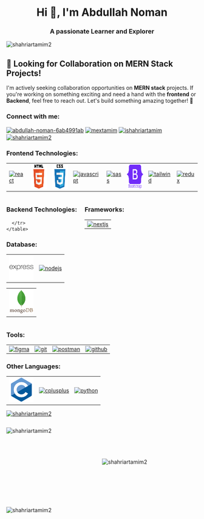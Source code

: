 <h1 align="center">Hi 👋, I'm Abdullah Noman</h1>
<h3 align="center">A passionate Learner and Explorer</h3>

<p align="left"> <img src="https://komarev.com/ghpvc/?username=shahriartamim2&label=Profile%20views&color=0e75b6&style=flat" alt="shahriartamim2" /> </p>

## 🌟 Looking for Collaboration on MERN Stack Projects!

I'm actively seeking collaboration opportunities on **MERN stack** projects. If you're working on something exciting and need a hand with the **frontend** or **Backend**, feel free to reach out. Let's build something amazing together! 🚀

<h3 align="left">Connect with me:</h3>
<p align="left">
<a href="https://linkedin.com/in/me-noman" target="blank"><img align="center" src="https://raw.githubusercontent.com/rahuldkjain/github-profile-readme-generator/master/src/images/icons/Social/linked-in-alt.svg" alt="abdullah-noman-6ab4991ab" height="30" width="40" /></a>
    <a href="https://twitter.com/mextamim" target="blank"><img align="center" src="https://raw.githubusercontent.com/rahuldkjain/github-profile-readme-generator/master/src/images/icons/Social/twitter.svg" alt="mextamim" height="30" width="40" /></a>
    <a href="https://discord.gg/ishahriartamim" target="blank"><img align="center" src="https://raw.githubusercontent.com/rahuldkjain/github-profile-readme-generator/master/src/images/icons/Social/discord.svg" alt="ishahriartamim" height="30" width="40" /></a>
<a href="https://fb.com/shahriartamim2" target="blank"><img align="center" src="https://raw.githubusercontent.com/rahuldkjain/github-profile-readme-generator/master/src/images/icons/Social/facebook.svg" alt="shahriartamim2" height="30" width="40" /></a>
</p>

<h3 align="left">Frontend Technologies:</h3>
<table>
    <tr>
        <td><a href="https://reactjs.org/" target="_blank" rel="noreferrer"><img src="https://techstack-generator.vercel.app/react-icon.svg" alt="react" width="65" height="65"/></a></td>
        <td><a href="https://www.w3schools.com/html/" target="_blank" rel="noreferrer"><img src="https://raw.githubusercontent.com/devicons/devicon/master/icons/html5/html5-original-wordmark.svg" alt="html5" width="65" height="65"/></a></td>
        <td><a href="https://www.w3schools.com/css/" target="_blank" rel="noreferrer"><img src="https://raw.githubusercontent.com/devicons/devicon/master/icons/css3/css3-original-wordmark.svg" alt="css3" width="65" height="65"/></a></td>
                <td><a href="https://developer.mozilla.org/en-US/docs/Web/JavaScript" target="_blank" rel="noreferrer"><img src="https://techstack-generator.vercel.app/js-icon.svg" alt="javascript" width="65" height="65"/></a></td>
        <td><a href="https://sass-lang.com" target="_blank" rel="noreferrer"><img src="https://techstack-generator.vercel.app/sass-icon.svg" alt="sass" width="65" height="65"/></a></td>
        <td><a href="https://getbootstrap.com" target="_blank" rel="noreferrer"><img src="https://raw.githubusercontent.com/devicons/devicon/master/icons/bootstrap/bootstrap-plain-wordmark.svg" alt="bootstrap" width="65" height="65"/></a></td>
                <td><a href="https://tailwindcss.com/" target="_blank" rel="noreferrer"><img src="https://www.vectorlogo.zone/logos/tailwindcss/tailwindcss-icon.svg" alt="tailwind" width="65" height="65"/></a></td>
                <td><a href="https://redux-toolkit.js.org" target="_blank" rel="noreferrer"><img src="https://techstack-generator.vercel.app/redux-icon.svg" alt="redux" width="65" height="65"/></a></td>
    </tr>
</table>


<div style="display: flex; flex-direction: row; gap: 20px; align-items: flex-start;">
  <div style="flex: 1;">

<div style="display: flex; gap: 20px;">
  <div>
    <h3 align="left">Backend Technologies:</h3>
    <table>
      <tr>
        <td><a href="https://expressjs.com" target="_blank" rel="noreferrer"><img src="https://raw.githubusercontent.com/devicons/devicon/master/icons/express/express-original-wordmark.svg" alt="express" width="65" height="65"/></a></td>
        <td><a href="https://nodejs.org" target="_blank" rel="noreferrer"><img src="https://techstack-generator.vercel.app/nginx-icon.svg" alt="nodejs" width="65" height="65"/></a></td>

      </tr>
    </table>
  </div>


  <div style="flex: 1;">

  <div>
    <h3 align="left">Database:</h3>
    <table>
      <tr>
        <td><a href="https://www.mongodb.com/" target="_blank" rel="noreferrer"><img src="https://raw.githubusercontent.com/devicons/devicon/master/icons/mongodb/mongodb-original-wordmark.svg" alt="mongodb" width="65" height="65"/></a></td>
      </tr>
    </table>
  </div>

  <div style="flex: 1;">
    <h3 align="left">Frameworks:</h3>
    <table>
      <tr>
        <td><a href="https://nextjs.org/" target="_blank" rel="noreferrer"><img src="https://cdn.worldvectorlogo.com/logos/nextjs-2.svg" alt="nextjs" width="65" height="65"/></a></td>
      </tr>
    </table>
  </div>
</div>

<h3 align="left">Tools:</h3>
<table>
    <tr>
        <td><a href="https://www.figma.com/" target="_blank" rel="noreferrer"><img src="https://www.vectorlogo.zone/logos/figma/figma-icon.svg" alt="figma" width="65" height="65"/></a></td>
        <td><a href="https://git-scm.com/" target="_blank" rel="noreferrer"><img src="https://www.vectorlogo.zone/logos/git-scm/git-scm-icon.svg" alt="git" width="65" height="65"/></a></td>
        <td><a href="https://postman.com" target="_blank" rel="noreferrer"><img src="https://www.vectorlogo.zone/logos/getpostman/getpostman-icon.svg" alt="postman" width="65" height="65"/></a></td>
<td><a href="https://github.com" target="_blank" rel="noreferrer"><img src="https://techstack-generator.vercel.app/github-icon.svg" alt="github" width="65" height="65"/></a></td>
    </tr>
</table>

<h3 align="left">Other Languages:</h3>
<table>
    <tr>
        <td><a href="https://www.cprogramming.com/" target="_blank" rel="noreferrer"><img src="https://raw.githubusercontent.com/devicons/devicon/master/icons/c/c-original.svg" alt="c" width="65" height="65"/></a></td>
        <td><a href="https://www.w3schools.com/cpp/" target="_blank" rel="noreferrer"><img src="https://techstack-generator.vercel.app/cpp-icon.svg" alt="cplusplus" width="65" height="65"/></a></td>
        <td><a href="https://www.python.org" target="_blank" rel="noreferrer"><img src="https://techstack-generator.vercel.app/python-icon.svg" alt="python" width="65" height="65"/></a></td>
    </tr>

</table>

<p align="left"> <a href="https://github.com/ryo-ma/github-profile-trophy"><img src="https://github-profile-trophy.vercel.app/?username=shahriartamim2&theme=onedark" alt="shahriartamim2" /></a> </p>

<div style="display: flex; align-items: center;">

<p style="flex: 1; ">
  <img align="left" src="https://github-readme-stats.vercel.app/api/top-langs?username=shahriartamim2&show_icons=true&locale=en&layout=compact&theme=radical" alt="shahriartamim2" style="height: 180px;" />
</p>

<p style="flex: 1;">
  <img align="center" src="https://github-readme-stats.vercel.app/api?username=shahriartamim2&show_icons=true&locale=en&theme=radical" alt="shahriartamim2" style="height:180px;" />
</p>

</div>

<div  style="width:100%; display: flex;">
	<p><img align="center" style="height:180px;" src="https://github-readme-streak-stats.herokuapp.com/?user=shahriartamim2&theme=radical" alt="shahriartamim2" /></p>
</div>
